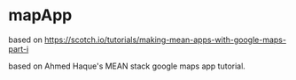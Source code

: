 # mapApp
based on https://scotch.io/tutorials/making-mean-apps-with-google-maps-part-i

based on Ahmed Haque's MEAN stack google maps app tutorial.
